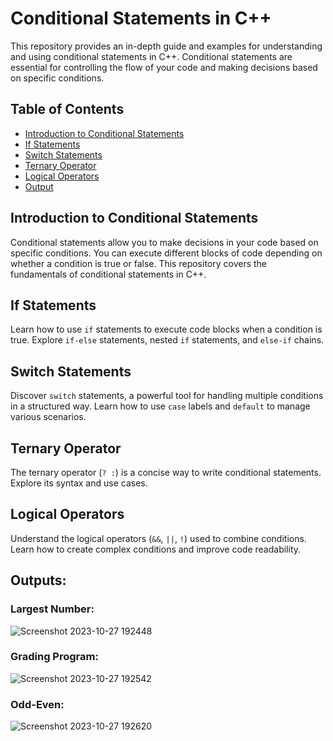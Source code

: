 # Conditional Statements in C++

This repository provides an in-depth guide and examples for understanding and using conditional statements in C++. Conditional statements are essential for controlling the flow of your code and making decisions based on specific conditions.

## Table of Contents
- [Introduction to Conditional Statements](#introduction-to-conditional-statements)
- [If Statements](#if-statements)
- [Switch Statements](#switch-statements)
- [Ternary Operator](#ternary-operator)
- [Logical Operators](#logical-operators)
- [Output](#output)

## Introduction to Conditional Statements

Conditional statements allow you to make decisions in your code based on specific conditions. You can execute different blocks of code depending on whether a condition is true or false. This repository covers the fundamentals of conditional statements in C++.

## If Statements

Learn how to use `if` statements to execute code blocks when a condition is true. Explore `if-else` statements, nested `if` statements, and `else-if` chains.

## Switch Statements

Discover `switch` statements, a powerful tool for handling multiple conditions in a structured way. Learn how to use `case` labels and `default` to manage various scenarios.

## Ternary Operator

The ternary operator (`? :`) is a concise way to write conditional statements. Explore its syntax and use cases.

## Logical Operators

Understand the logical operators (`&&`, `||`, `!`) used to combine conditions. Learn how to create complex conditions and improve code readability.

## Outputs:
 ### Largest Number: 
 ![Screenshot 2023-10-27 192448](https://github.com/Arjun378/Cpp-Conditional-Statements/assets/74441883/ce5d2352-8d6b-4a74-9547-c5c69a3e276e)

 ### Grading Program: 
 ![Screenshot 2023-10-27 192542](https://github.com/Arjun378/Cpp-Conditional-Statements/assets/74441883/f5784c87-96d1-4e7c-a59d-61f1bfa5cbfb)

 ### Odd-Even:
 ![Screenshot 2023-10-27 192620](https://github.com/Arjun378/Cpp-Conditional-Statements/assets/74441883/58fe17e8-740b-467c-95ff-17ee56ccd5aa)




